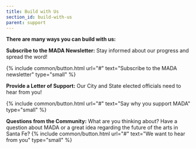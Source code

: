 ```yaml
---
title: Build with Us
section_id: build-with-us
parent: support
---
```


**There are many ways you can build with us:**

**Subscribe to the MADA Newsletter:** Stay informed about our progress and spread the word!

{% include common/button.html url="#" text="Subscribe to the MADA newsletter" type="small" %}

**Provide a Letter of Support:** Our City and State elected officials need to hear from you!

{% include common/button.html url="#" text="Say why you support MADA" type="small" %}

**Questions from the Community:** What are you thinking about? Have a question about MADA or a great idea regarding the future of the arts in Santa Fe?
{% include common/button.html url="#" text="We want to hear from you" type="small" %}
